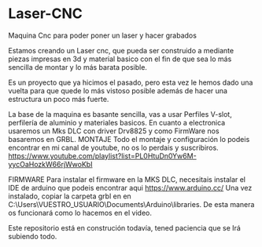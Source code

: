 # Laser-CNC
Maquina Cnc para poder poner un laser y hacer grabados 

Estamos creando un Laser cnc, que pueda ser construido a mediante piezas impresas en 3d y material basico con el fin de que sea lo más sencilla de montar y lo más barata posible.

Es un proyecto que ya hicimos el pasado, pero esta vez le hemos dado una vuelta para que quede lo más vistoso posible además de hacer una estructura un poco más fuerte.

La base de la maquina es basante sencilla, vas a usar Perfiles V-slot, perfilería de aluminio y materiales basicos.
En cuanto a electronica usaremos un Mks DLC con driver Drv8825 y como FirmWare nos basaremos en GRBL.
MONTAJE
Todo el montaje y configuración lo podeis encontrar en mi canal de youtube, no os lo perdais y suscribiros.
https://www.youtube.com/playlist?list=PL0HtuDn0Yw6M-yycOaHozkW66rjWwoKbI

FIRMWARE
Para instalar el firmware en la MKS DLC, necesitais instalar el IDE de arduino que podeis encontrar aqui https://www.arduino.cc/
Una vez instalado, copiar la carpeta grbl en en C:\Users\VUESTRO_USUARIO\Documents\Arduino\libraries. De esta manera os funcionará como lo hacemos en el video.


Este repositorio está en construción todavía, tened paciencia que se Irá subiendo todo. 
